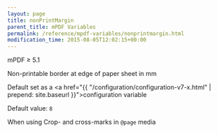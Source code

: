 ```yaml
---
layout: page
title: nonPrintMargin
parent_title: mPDF Variables
permalink: /reference/mpdf-variables/nonprintmargin.html
modification_time: 2015-08-05T12:02:15+00:00
---
```


mPDF &ge; 5.1

Non-printable border at edge of paper sheet in mm

Default set as a <a href="{{ "/configuration/configuration-v7-x.html" | prepend: site.baseurl }}">configuration variable</a>

Default value: `8`

When using Crop- and cross-marks in `@page` media

